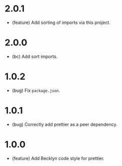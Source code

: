 2.0.1
=====

*   (feature) Add sorting of imports via this project.

2.0.0
=====

*   (bc) Add sort imports.


1.0.2
=====

*   (bug) Fix `package.json`.


1.0.1
=====

*   (bug) Correctly add prettier as a peer dependency.


1.0.0
=====

*   (feature) Add Becklyn code style for prettier.
